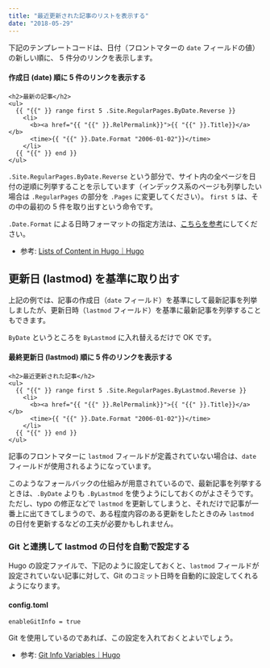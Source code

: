 ```yaml
---
title: "最近更新された記事のリストを表示する"
date: "2018-05-29"
---
```


下記のテンプレートコードは、日付（フロントマターの `date` フィールドの値）の新しい順に、 5 件分のリンクを表示します。

#### 作成日 (date) 順に 5 件のリンクを表示する

~~~
<h2>最新の記事</h2>
<ul>
  {{ "{{" }} range first 5 .Site.RegularPages.ByDate.Reverse }}
    <li>
      <b><a href="{{ "{{" }}.RelPermalink}}">{{ "{{" }}.Title}}</a></b>
      <time>{{ "{{" }}.Date.Format "2006-01-02"}}</time>
    </li>
  {{ "{{" }} end }}
</ul>
~~~

`.Site.RegularPages.ByDate.Reverse` という部分で、サイト内の全ページを日付の逆順に列挙することを示しています（インデックス系のページも列挙したい場合は `.RegularPages` の部分を `.Pages` に変更してください）。
`first 5` は、その中の最初の 5 件を取り出すという命令です。

`.Date.Format` による日時フォーマットの指定方法は、[こちらを参考](../go/time.html)にしてください。

- 参考: [Lists of Content in Hugo｜Hugo](https://gohugo.io/templates/lists/)


更新日 (lastmod) を基準に取り出す
----

上記の例では、記事の作成日（`date` フィールド）を基準にして最新記事を列挙しましたが、更新日時（`lastmod` フィールド）を基準に最新記事を列挙することもできます。

`ByDate` というところを `ByLastmod` に入れ替えるだけで OK です。

#### 最終更新日 (lastmod) 順に 5 件のリンクを表示する

~~~
<h2>最近更新された記事</h2>
<ul>
  {{ "{{" }} range first 5 .Site.RegularPages.ByLastmod.Reverse }}
    <li>
      <b><a href="{{ "{{" }}.RelPermalink}}">{{ "{{" }}.Title}}</a></b>
      <time>{{ "{{" }}.Date.Format "2006-01-02"}}</time>
    </li>
  {{ "{{" }} end }}
</ul>
~~~

記事のフロントマターに `lastmod` フィールドが定義されていない場合は、`date` フィールドが使用されるようになっています。

このようなフォールバックの仕組みが用意されているので、最新記事を列挙するときは、`.ByDate` よりも `.ByLastmod` を使うようにしておくのがよさそうです。
ただし、typo の修正などで `lastmod` を更新してしまうと、それだけで記事が一番上に出てきてしまうので、ある程度内容のある更新をしたときのみ `lastmod` の日付を更新するなどの工夫が必要かもしれません。


### Git と連携して lastmod の日付を自動で設定する

Hugo の設定ファイルで、下記のように設定しておくと、`lastmod` フィールドが設定されていない記事に対して、Git のコミット日時を自動的に設定してくれるようになります。

#### config.toml

```
enableGitInfo = true
```

Git を使用しているのであれば、この設定を入れておくとよいでしょう。

- 参考: [Git Info Variables｜Hugo](https://gohugo.io/variables/git/#lastmod)

